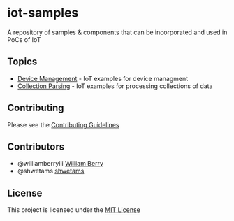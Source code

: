 # iot-samples
A repository of samples &amp; components that can be incorporated and used in PoCs of IoT

## Topics
* [Device Management](/DeviceManagement/README.md) - IoT examples for device managment
* [Collection Parsing](/CollectionParsing/README.md) - IoT examples for processing collections of data

## Contributing
Please see the [Contributing Guidelines](CONTRIBUTING.md)

## Contributors
* @williamberryiii [William Berry](https://github.com/WilliamBerryiii)
* @shwetams [shwetams](https://github.com/shwetams)

## License
This project is licensed under the [MIT License](LICENSE.txt)
